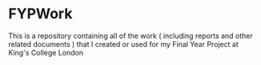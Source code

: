 FYPWork
=======

This is a repository containing all of the work ( including reports and other related documents ) that I created or used for my Final Year Project at King's College London
